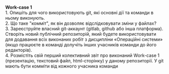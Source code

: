 **Work-case 1**  
1\. Опишіть для чого використовують git, які основні дії та команди в ньому виконують.  
2\. Що таке "комміт", як він дозволяє відслідковувати зміни у файлах?  
3\. Зареєструйте власний git-аккаунт (gitlab, github або інша платформа).  
Створіть новий публічний репозиторій, який будете використовувати для додавання всіх виконаних робіт з дисципліни «Операційні системи» (якщо працюєте в команді долучіть інших учасників команди до його редакторів).  
4\. Розмістіть свій перший колективний звіт про виконаний Work-case 1 (презентацію, текстовий файл, html-сторінку) у даному репозиторії. У git мають бути комміти від кожного учасника команди  
